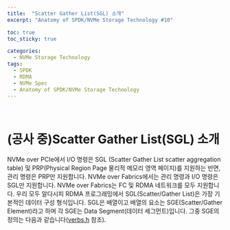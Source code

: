 ```yaml
---
title:  "Scatter Gather List(SGL) 소개"
excerpt: "Anatomy of SPDK/NVMe Storage Technology #10"

toc: true
toc_sticky: true

categories:
  - NVMe Storage Technology
tags:
  - SPDK
  - RDMA
  - NVMe Spec
  - Anatomy of SPDK/NVMe Storage Technology
---
```


<br>

# (공사 중)Scatter Gather List(SGL) 소개

NVMe over PCIe에서 I/O 명령은 SGL (Scatter Gather List scatter aggregation table) 및 PRP(Physical Region Page 물리적 메모리 영역 페이지)를 지원하는 반면, 관리 명령은 PRP만 지원합니다. NVMe over Fabrics에서는 관리 명령과 I/O 명령은 SGL만 지원합니다. NVMe over Fabrics는 FC 및 RDMA 네트워크를 모두 지원합니다. 우리 모두 알다시피 RDMA 프로그래밍에서 SGL(Scatter/Gather List)은 가장 기본적인 데이터 구성 형식입니다. SGL은 배열이고 배열의 요소는 SGE(Scatter/Gather Element)라고 하며 각 SGE는 Data Segment(데이터 세그먼트)입니다. 그중 SGE의 정의는 다음과 같습니다([verbs.h](https://github.com/linux-rdma/rdma-core/blob/master/libibverbs/verbs.h) 참조).
